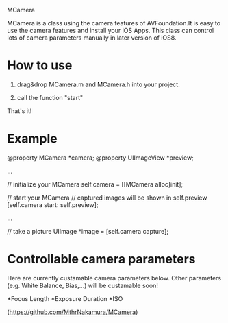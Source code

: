 MCamera 

MCamera is a class using the camera features of AVFoundation.It is easy to use the camera features and install your iOS Apps.
This class can control lots of camera parameters manually in later version of iOS8.

# How to use

1. drag&drop MCamera.m and MCamera.h into your project.

2. call the function "start"

That's it!


# Example

@property MCamera *camera;
@property UIImageView *preview;

...

// initialize your MCamera
self.camera = [[MCamera alloc]init];

// start your MCamera
// captured images will be shown in self.preview
[self.camera start: self.preview];

...

// take a picture
UIImage *image = [self.camera capture];


# Controllable camera parameters

Here are currently custamable camera parameters below.
Other parameters (e.g. White Balance, Bias,...) will be custamable soon!

*Focus Length
*Exposure Duration
*ISO


(https://github.com/MthrNakamura/MCamera)